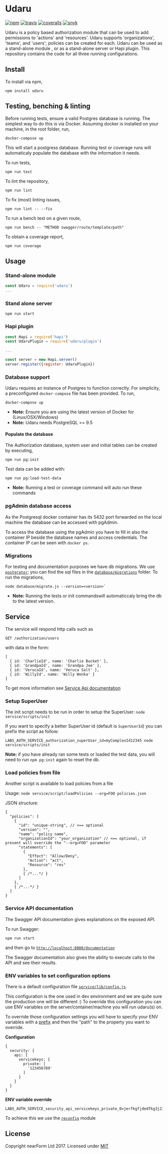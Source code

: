 # Udaru
[![npm][npm-badge]][npm-url]
[![travis][travis-badge]][travis-url]
[![coveralls][coveralls-badge]][coveralls-url]
[![snyk][snyk-badge]][snyk-url]

Udaru is a policy based authorization module that can be used to add permissions to 'actions' and 
'resources'. Udaru supports 'organizations', 'teams', and 'users'; policies can be created for 
each. Udaru can be used as a stand-alone module , or as a stand-alone server or 
Hapi plugin. This repository contains the code for all three running configurations.

## Install
To install via npm,

```
npm install udaru
```

## Testing, benching & linting
Before running tests, ensure a valid Postgres database is running. The simplest way to do this is
via Docker. Assuming docker is installed on your machine, in the root folder, run,

```
docker-compose up
```

This will start a postgress database. Running test or coverage runs will automaticaly populate the
database with the information it needs.

To run tests,

```
npm run test
```

To lint the repository,

```
npm run lint
```

To fix (most) linting issues,

```
npm run lint -- --fix
```

To run a bench test on a given route,

```
npm run bench -- "METHOD swagger/route/template/path"
```

To obtain a coverage report,

```
npm run coverage
```

## Usage

### Stand-alone module
```js
const Udaru = require('udaru')
...
```

### Stand alone server
```
npm run start
```

### Hapi plugin
```js
const Hapi = require('hapi')
const UdaruPlugin = require('udaru/plugin')

...

const server = new Hapi.server()
server.register({register: UdaruPlugin})
```

### Database support
Udaru requires an instance of Postgres to function correctly. For simplicity, a preconfigured 
`docker-compose` file has been provided. To run,

```
docker-compose up
```

- **Note:** Ensure you are using the latest version of Docker for (Linux/OSX/Windows)
- **Note:** Udaru needs PostgreSQL >= 9.5

#### Populate the database
The Authorization database, system user and initial tables can be created by executing,

```
npm run pg:init
```

Test data can be added with:

```
npm run pg:load-test-data
```

- **Note:** Running a test or coverage command will auto run these commands

### pgAdmin database access
As the Postgresql docker container has its 5432 port forwarded on the local machine the database 
can be accessed with pgAdmin.

To access the database using the pgAdmin you have to fill in also the container IP beside the 
database names and access credentials. The container IP can be seen with `docker ps`.

### Migrations
For testing and documentation purposes we have db migrations. We use [`postgrator`][postgrator]; 
you can find the sql files in the [`database/migrations`](/database/migrations) folder. To run 
the migrations,

```
node database/migrate.js --version=<version>`
```

- **Note:** Running the tests or init commandswill automaticcaly bring the db to the latest version.

## Service

The service will respond http calls such as

```
GET /authorization/users
```

with data in the form:

```
[
  { id: 'CharlieId', name: 'Charlie Bucket' },
  { id: 'GrandpaId', name: 'Grandpa Joe' },
  { id: 'VerucaId', name: 'Veruca Salt' },
  { id: 'WillyId', name: 'Willy Wonka' }
]
```

To get more information see [Service Api documentation](#service-api-documentation)

### Setup SuperUser

The init script needs to be run in order to setup the SuperUser: `node service/scripts/init`

If you want to specify a better SuperUser id (default is `SuperUserId`) you can prefix the script as follow:

```
LABS_AUTH_SERVICE_authorization_superUser_id=myComplexId12345 node service/scripts/init
```

**Note:** if you have already ran some tests or loaded the test data, you will need to run `npm pg:init` again to reset the db.

### Load policies from file

Another script is available to load policies from a file

Usage: `node service/script/loadPolicies --org=FOO policies.json`

JSON structure:

```
{
  "policies": [
    {
      "id": "unique-string", // <== optional
      "version": "",
      "name": "policy name",
      "organizationId": "your_organization" // <== optional, if present will override the "--org=FOO" parameter
      "statements": [
        {
          "Effect": "Allow/Deny",
          "Action": "act",
          "Resource": "res"
        },
        { /*...*/ }
      ]
    },
    { /*...*/ }
  ]
}
```

### Service API documentation
The Swagger API documentation gives explanations on the exposed API.

To run Swagger:

```
npm run start
```

and then go to [`http://localhost:8080/documentation`][swagger-link]

The Swagger documentation also gives the ability to execute calls to the API and see their results.

### ENV variables to set configuration options
There is a default configuration file [`service/lib/config.js`][config].

This configuration is the one used in dev environment and we are quite sure the production one will 
be different :) To override this configuration you can use ENV variables on the 
server/container/machine you will run udaru(s) on.

To override those configuration settings you will have to specify your ENV variables with a 
[prefix][prefix-link] and then the "path" to the property you want to override.

**Configuration**
```
{
  security: {
    api: {
      servicekeys: {
        private: [
          '123456789'
        ]
      }
    }
  }
}
```

**ENV variable override**
```
LABS_AUTH_SERVICE_security_api_servicekeys_private_0=jerfkgfjdedfkg3j213i43u31jk2erwegjndf
```

To achieve this we use the [`reconfig`][reconfig] module


## License
Copyright nearForm Ltd 2017. Licensed under [MIT][license]

[config]: https://github.com/nearform/labs-authorization/blob/master/lib/config.js
[license]: ./LICENSE.md
[postgrator]: https://github.com/rickbergfalk/postgrator
[prefix-link]: https://github.com/nearform/labs-authorization/blob/master/lib/config.js#L29
[reconfig]: https://github.com/namshi/reconfig
[swagger-link]: http://localhost:8080/documentation

[travis-badge]: https://travis-ci.org/nearform/labs-authorization.svg?branch=master
[travis-url]: https://travis-ci.org/nearform/labs-authorization
[npm-badge]: https://badge.fury.io/js/labs-authorization.svg
[npm-url]: https://npmjs.org/package/labs-authorization
[logo-url]: https://raw.githubusercontent.com/nearform/labs-authorization/master/assets/labs-authorization.png
[coveralls-badge]: https://coveralls.io/repos/nearform/labs-authorization/badge.svg?branch=master&service=github
[coveralls-url]: https://coveralls.io/github/nearform/labs-authorization?branch=master
[snyk-badge]: https://snyk.io/test/github/nearform/labs-authorization/badge.svg
[snyk-url]: https://snyk.io/test/github/nearform/labs-authorization
